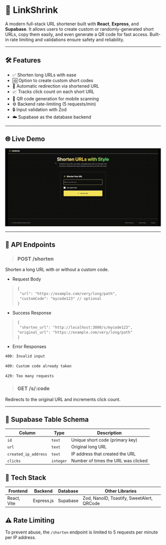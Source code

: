 # 🔗 LinkShrink

A modern full-stack URL shortener built with **React**, **Express**, and **Supabase**. It allows users to create custom or randomly-generated short URLs, copy them easily, and even generate a QR code for fast access. Built-in rate limiting and validations ensure safety and reliability.

---

## 🛠️ Features

- ✅ Shorten long URLs with ease
- 🆔 Option to create custom short codes
- 🔁 Automatic redirection via shortened URL
- 📈 Tracks click count on each short URL
- 📱 QR code generation for mobile scanning
- ⚙️ Backend rate-limiting (5 requests/min)
- 🔒 Input validation with Zod
- ☁️ Supabase as the database backend

---

## 🌐 Live Demo 
![Demo](/link_shrink.gif)


---

## 🧪 API Endpoints

>### POST /shorten

Shorten a long URL with or without a custom code.

- Request Body
>```
>{
>  "url": "https://example.com/very/long/path",
>  "customCode": "mycode123" // optional
>}
>```

- Success Response

>```
>{
>  "shorten_url": "http://localhost:3000/s/mycode123",
> "original_url": "https://example.com/very/long/path"
>}
>```

- Error Responses
```
400: Invalid input

409: Custom code already taken

429: Too many requests
```
>### GET /s/:code
Redirects to the original URL and increments click count.

---

## 🧾 Supabase Table Schema

| Column               | Type      | Description                         |
| -------------------- | --------- | ----------------------------------- |
| `id`                 | `text`    | Unique short code (primary key)     |
| `url`                | `text`    | Original long URL                   |
| `created_ip_address` | `text`    | IP address that created the URL     |
| `clicks`             | `integer` | Number of times the URL was clicked |


## 🧰 Tech Stack
| Frontend    | Backend    | Database | Other Libraries                           |
| ----------- | ---------- | -------- | ----------------------------------------- |
| React, Vite | Express.js | Supabase | Zod, NanoID, Toastify, SweetAlert, QRCode |

## ⚠️ Rate Limiting

To prevent abuse, the `/shorten` endpoint is limited to 5 requests per minute per IP address.